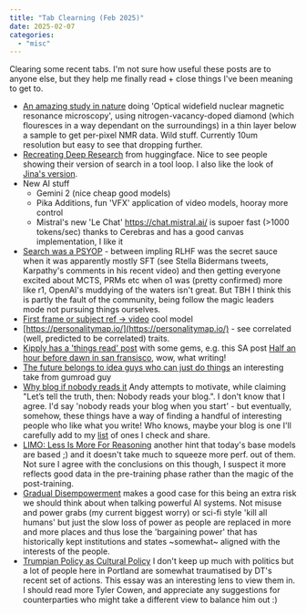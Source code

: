 ```yaml
---
title: "Tab Clearning (Feb 2025)"
date: 2025-02-07
categories: 
  - "misc"
---
```


Clearing some recent tabs. I'm not sure how useful these posts are to anyone else, but they help me finally read + close things I've been meaning to get to.

- [An amazing study in nature](https://www.nature.com/articles/s41467-024-55003-5) doing 'Optical widefield nuclear magnetic resonance microscopy', using nitrogen-vacancy-doped diamond (which flouresces in a way dependant on the surroundings) in a thin layer below a sample to get per-pixel NMR data. Wild stuff. Currently 10um resolution but easy to see that dropping further.
- [Recreating Deep Research](https://huggingface.co/blog/open-deep-research) from huggingface. Nice to see people showing their version of search in a tool loop. I also like the look of [Jina's version](https://github.com/jina-ai/node-DeepResearch).
- New AI stuff
    - Gemini 2 (nice cheap good models)
    - Pika Additions, fun 'VFX' application of video models, hooray more control
    - Mistral's new 'Le Chat' https://chat.mistral.ai/ is supoer fast (>1000 tokens/sec) thanks to Cerebras and has a good canvas implementation, I like it
- [Search was a PSYOP](https://www.interconnects.ai/p/openais-o1-using-search-was-a-psyop) - between impling RLHF was the secret sauce when it was apparently mostly SFT (see Stella Bidermans tweets, Karpathy's comments in his recent video) and then getting everyone excited about MCTS, PRMs etc when o1 was (pretty confirmed) more like r1, OpenAI's muddying of the waters isn't great. But TBH I think this is partly the fault of the community, being follow the magic leaders mode not pursuing things ourselves.
- [First frame or subject ref -> video](https://replicate.com/minimax/video-01) cool model
- [https://personalitymap.io/](https://personalitymap.io/) - see correlated (well, predicted to be correlated) traits.
- [Kipply has a 'things read' post](https://kipp.ly/nov-dec-24/) with some gems, e.g. this SA post [Half an hour before dawn in san fransisco](https://www.astralcodexten.com/p/half-an-hour-before-dawn-in-san-francisco), wow, what writing!
- [The future belongs to idea guys who can just do things](https://ghuntley.com/dothings/) an interesting take from gumroad guy
- [Why blog if nobody reads it](https://andysblog.uk/why-blog-if-nobody-reads-it/) Andy attempts to motivate, while claiming "Let’s tell the truth, then: Nobody reads your blog.". I don't know that I agree. I'd say 'nobody reads your blog when you start' - but eventually, somehow, these things have a way of finding a handful of interesting people who like what you write! Who knows, maybe your blog is one I'll carefully add to my [list](/blog.qmd) of ones I check and share.
- [LIMO: Less Is More For Reasoning](https://arxiv.org/abs/2502.03387) another hint that today's base models are based ;) and it doesn't take much to squeeze more perf. out of them. Not sure I agree with the conclusions on this though, I suspect it more reflects good data in the pre-training phase rather than the magic of the post-training. 
- [Gradual Disempowerment](https://gradual-disempowerment.ai/misaligned-economy) makes a good case for this being an extra risk we should think about when talking powerful AI systems. Not misuse and power grabs (my current biggest worry) or sci-fi style 'kill all humans' but just the slow loss of power as people are replaced in more and more places and thus lose the 'bargaining power' that has historically kept institutions and states ~somewhat~ aligned with the interests of the people.
- [Trumpian Policy as Cultural Policy](https://marginalrevolution.com/marginalrevolution/2025/02/trumpian-policy-as-cultural-policy.html) I don't keep up much with politics but a lot of people here in Portland are somewhat traumatised by DT's recent set of actions. This essay was an interesting lens to view them in. I should read more Tyler Cowen, and appreciate any suggestions for counterparties who might take a different view to balance him out :)
